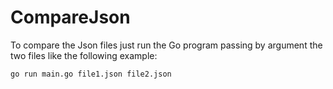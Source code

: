 # CompareJson

To compare the Json files just run the Go program passing by argument the two files like the following example:

```
go run main.go file1.json file2.json
```
